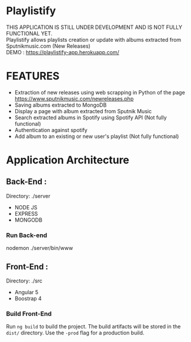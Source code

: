 # Playlistify

THIS APPLICATION IS STILL UNDER DEVELOPMENT AND IS NOT FULLY FUNCTIONAL YET. <br>
Playlistify allows playlists creation or update with albums extracted from Sputnikmusic.com (New Releases)<br>
DEMO : https://playlistify-app.herokuapp.com/

# FEATURES

- Extraction of new releases using web scrapping in Python of the page https://www.sputnikmusic.com/newreleases.php<br>
- Saving albums extracted to MongoDB<br>
- Display a page with album extracted from Sputnik Music<br>
- Search extracted albums in Spotify using Spotify API (Not fully functional)<br>
- Authentication against spotify<br>
- Add album to an existing or new user's playlist (Not fully functional)<br>

# Application Architecture
## Back-End : 
Directory: ./server
- NODE JS
- EXPRESS
- MONGODB

### Run Back-end
nodemon ./server/bin/www

## Front-End : 
Directory: ./src
 - Angular 5
 - Boostrap 4
 
### Build Front-End
Run `ng build` to build the project. The build artifacts will be stored in the `dist/` directory. Use the `-prod` flag for a production build.





